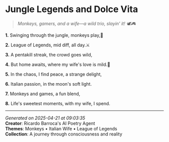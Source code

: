 # Jungle Legends and Dolce Vita

> *Monkeys, gamers, and a wife—a wild trio, slayin' it! 🕊️🎮*

**1.** Swinging through the jungle, monkeys play,🐒


**2.** League of Legends, mid diff, all day.⚔️


**3.** A pentakill streak, the crowd goes wild,


**4.** But home awaits, where my wife's love is mild.💝


**5.** In the chaos, I find peace, a strange delight,


**6.** Italian passion, in the moon's soft light.


**7.** Monkeys and games, a fun blend,


**8.** Life's sweetest moments, with my wife, I spend.



---

*Generated on 2025-04-21 at 09:03:35*  
**Creator**: Ricardo Barroca's AI Poetry Agent  
**Themes**: Monkeys • Italian Wife • League of Legends  
**Collection**: A journey through consciousness and reality